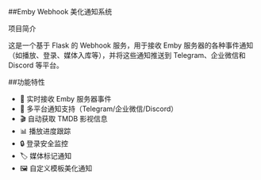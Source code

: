 ##Emby Webhook 美化通知系统

项目简介

这是一个基于 Flask 的 Webhook 服务，用于接收 Emby 服务器的各种事件通知（如播放、登录、媒体入库等），并将这些通知推送到 Telegram、企业微信和 Discord 等平台。

##功能特性

- 📡 实时接收 Emby 服务器事件
- 📱 多平台通知支持（Telegram/企业微信/Discord）
- 🎬 自动获取 TMDB 影视信息
- 📊 播放进度跟踪
- 🔒 登录安全监控
- 🏷️ 媒体标记通知
- 🖼️ 自定义模板美化通知
